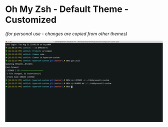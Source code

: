 # Oh My Zsh - Default Theme - Customized
_(for personal use - changes are copied from other themes)_

![screenshot](screenshot.png)